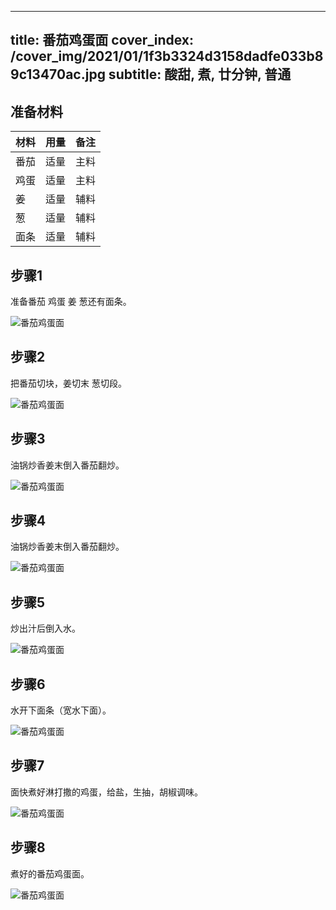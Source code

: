 
---
title: 番茄鸡蛋面
cover_index: /cover_img/2021/01/1f3b3324d3158dadfe033b89c13470ac.jpg
subtitle: 酸甜, 煮, 廿分钟, 普通
---

## 准备材料

| 材料     | 用量 | 备注|
| ------- | ----- | --- |
| 番茄 | 适量| 主料 |
| 鸡蛋 | 适量| 主料 |
| 姜 | 适量| 辅料 |
| 葱 | 适量| 辅料 |
| 面条 | 适量| 辅料 |

## 步骤1

准备番茄 鸡蛋 姜 葱还有面条。

![番茄鸡蛋面](https://i8.meishichina.com/attachment/recipe/201009/201009301633570.jpg?x-oss-process=style/p320) 

## 步骤2

把番茄切块，姜切末 葱切段。

![番茄鸡蛋面](https://i8.meishichina.com/attachment/recipe/201009/201009301634053.jpg?x-oss-process=style/p320) 

## 步骤3

油锅炒香姜末倒入番茄翻炒。

![番茄鸡蛋面](https://i8.meishichina.com/attachment/recipe/201009/201009301634154.jpg?x-oss-process=style/p320) 

## 步骤4

油锅炒香姜末倒入番茄翻炒。

![番茄鸡蛋面](https://i8.meishichina.com/attachment/recipe/201009/201009301634166.jpg?x-oss-process=style/p320) 

## 步骤5

炒出汁后倒入水。

![番茄鸡蛋面](https://i8.meishichina.com/attachment/recipe/201009/201009301634238.jpg?x-oss-process=style/p320) 

## 步骤6

水开下面条（宽水下面）。

![番茄鸡蛋面](https://i8.meishichina.com/attachment/recipe/201009/201009301634348.jpg?x-oss-process=style/p320) 

## 步骤7

面快煮好淋打撒的鸡蛋，给盐，生抽，胡椒调味。

![番茄鸡蛋面](https://i8.meishichina.com/attachment/recipe/201009/201009301634415.jpg?x-oss-process=style/p320) 

## 步骤8

煮好的番茄鸡蛋面。

![番茄鸡蛋面](https://i8.meishichina.com/attachment/recipe/201009/201009301634499.jpg?x-oss-process=style/p320) 

